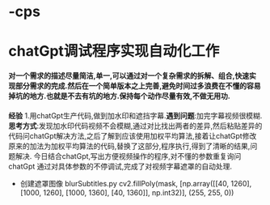 # -cps
# chatGpt调试程序实现自动化工作
#### 对一个需求的描述尽量简洁,单一,可以通过对一个复杂需求的拆解、组合,快速实现部分需求的完成.然后在一个简单版本之上完善,避免时间过多浪费在不懂的容易掉坑的地方.也就是不去有坑的地方.保持每个动作尽量有效,不做无用功.
**经验** 1.用chatGpt生产代码,做到加水印和遮挡字幕.**遇到问题**:加完字幕视频很模糊. **思考方式**:发现加水印代码视频不会模糊,通过对比找出两者的差异,然后粘贴差异的代码问chatGpt解决方法,之后了解到应该使用加权平均算法,接着让chatGpt修改原来的加法为加权平均算法的代码,替换了这部分,程序执行,得到了清晰的结果,问题解决.
今日结合chatGpt,写出方便视频操作的程序,对不懂的参数重复询问chatGpt
通过对具体参数的不停调试,完成了对视频字幕遮罩的自动处理.
 * 创建遮罩图像 blurSubtitles.py
         cv2.fillPoly(mask, [np.array([[40, 1260], [1000, 1260], [1000, 1360], [40, 1360]], np.int32)], (255, 255, 0))
